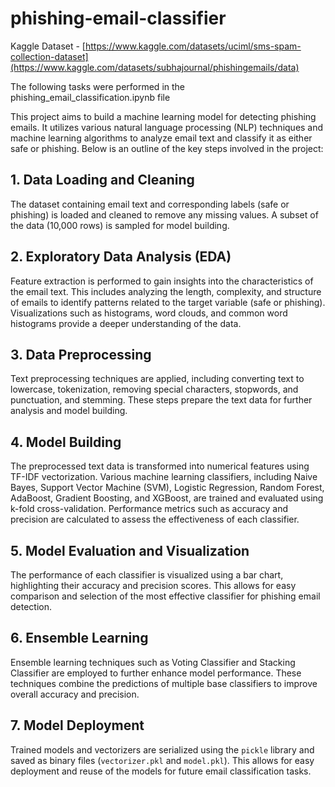 # phishing-email-classifier

Kaggle Dataset - [https://www.kaggle.com/datasets/uciml/sms-spam-collection-dataset](https://www.kaggle.com/datasets/subhajournal/phishingemails/data)

The following tasks were performed in the phishing_email_classification.ipynb file

This project aims to build a  machine learning model for detecting phishing emails. It utilizes various natural language processing (NLP) techniques and machine learning algorithms to analyze email text and classify it as either safe or phishing. Below is an outline of the key steps involved in the project:

## 1. Data Loading and Cleaning
The dataset containing email text and corresponding labels (safe or phishing) is loaded and cleaned to remove any missing values. A subset of the data (10,000 rows) is sampled for model building.

## 2. Exploratory Data Analysis (EDA)
Feature extraction is performed to gain insights into the characteristics of the email text. This includes analyzing the length, complexity, and structure of emails to identify patterns related to the target variable (safe or phishing). Visualizations such as histograms, word clouds, and common word histograms provide a deeper understanding of the data.

## 3. Data Preprocessing
Text preprocessing techniques are applied, including converting text to lowercase, tokenization, removing special characters, stopwords, and punctuation, and stemming. These steps prepare the text data for further analysis and model building.

## 4. Model Building
The preprocessed text data is transformed into numerical features using TF-IDF vectorization. Various machine learning classifiers, including Naive Bayes, Support Vector Machine (SVM), Logistic Regression, Random Forest, AdaBoost, Gradient Boosting, and XGBoost, are trained and evaluated using k-fold cross-validation. Performance metrics such as accuracy and precision are calculated to assess the effectiveness of each classifier.

## 5. Model Evaluation and Visualization
The performance of each classifier is visualized using a bar chart, highlighting their accuracy and precision scores. This allows for easy comparison and selection of the most effective classifier for phishing email detection.

## 6. Ensemble Learning
Ensemble learning techniques such as Voting Classifier and Stacking Classifier are employed to further enhance model performance. These techniques combine the predictions of multiple base classifiers to improve overall accuracy and precision.

## 7. Model Deployment
Trained models and vectorizers are serialized using the `pickle` library and saved as binary files (`vectorizer.pkl` and `model.pkl`). This allows for easy deployment and reuse of the models for future email classification tasks.
